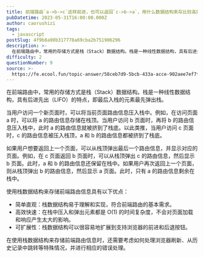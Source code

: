 ```yaml
---
title: 前端路由`a->b->c`这样前进，也可以返回`c->b->a`，用什么数据结构来存比较高效
pubDatetime: 2023-05-31T16:00:00.000Z
author: caorushizi
tags:
  - javascript
postSlug: 4f9b8a90b317778a69cba2b751906296
description: >-
  在前端路由中，常用的存储方式是栈（Stack）数据结构。栈是一种线性数据结构，具有后进先出（LIFO）的特点，即最后入栈的元素最先弹出栈。当用户访问一个新页面时，可以将当前页面路由信息压入栈中。例如，
difficulty: 2
questionNumber: 9
source: >-
  https://fe.ecool.fun/topic-answer/58ceb7d9-5bcb-433a-acce-902aee7ef7f4?orderBy=updateTime&order=desc&tagId=10
---
```


在前端路由中，常用的存储方式是栈（Stack）数据结构。栈是一种线性数据结构，具有后进先出（LIFO）的特点，即最后入栈的元素最先弹出栈。

当用户访问一个新页面时，可以将当前页面路由信息压入栈中。例如，在访问页面 a 时，可以将 a 的路由信息存储在栈顶。当用户访问 b 页面时，再将 b 的路由信息压入栈中，此时 a 的路由信息就被挤到了栈底。以此类推，当用户访问 c 页面时，c 的路由信息被压入栈顶，a 和 b 的路由信息都被挤到了栈底。

如果用户想要返回上一个页面，可以从栈顶弹出最后一个路由信息，并显示对应的页面。例如，在 c 页面返回 b 页面时，可以从栈顶弹出 c 的路由信息，然后显示 b 页面。此时，a 和 b 的路由信息还保留在栈中。如果用户再次返回上一个页面，则从栈顶弹出 b 的路由信息，然后显示 a 页面。此时，只有 a 的路由信息剩余在栈中。

使用栈数据结构来存储前端路由信息具有以下优点：

- 简单直观：栈数据结构易于理解和实现，符合前端路由的基本需求。
- 高效快速：在栈中压入和弹出元素都是 O(1) 的时间复杂度，不会对页面加载和响应产生太大的影响。
- 可扩展性：栈数据结构可以很容易地扩展到支持浏览器的前进和后退按钮。

在使用栈数据结构来存储前端路由信息时，还需要考虑如何处理浏览器刷新、从历史记录中跳转等特殊情况，并进行相应的错误处理。
